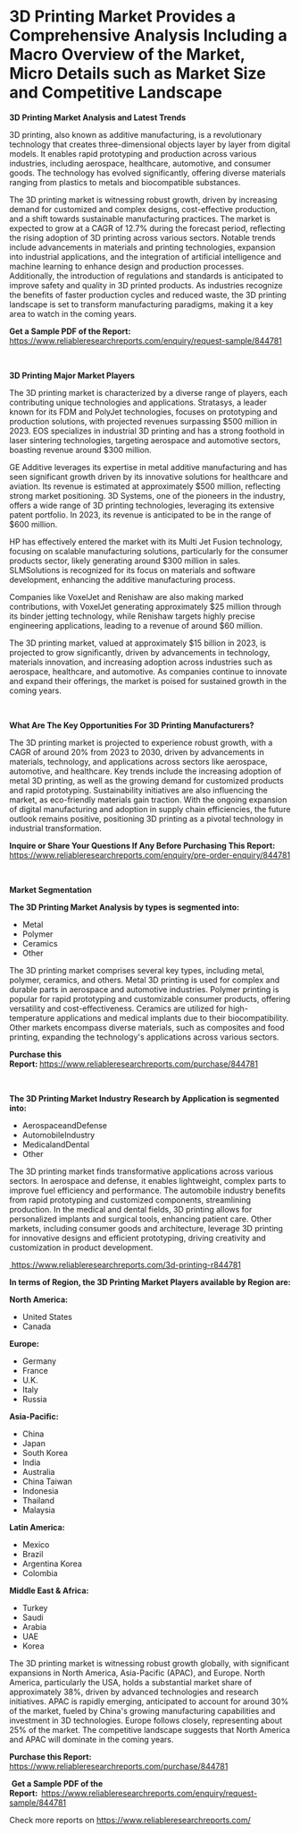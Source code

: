 <p><h1>3D Printing Market Provides a Comprehensive Analysis Including a Macro Overview of the Market, Micro Details such as Market Size and Competitive Landscape</h1></p><p><strong>3D Printing Market Analysis and Latest Trends</strong></p>
<p><p>3D printing, also known as additive manufacturing, is a revolutionary technology that creates three-dimensional objects layer by layer from digital models. It enables rapid prototyping and production across various industries, including aerospace, healthcare, automotive, and consumer goods. The technology has evolved significantly, offering diverse materials ranging from plastics to metals and biocompatible substances.</p><p>The 3D printing market is witnessing robust growth, driven by increasing demand for customized and complex designs, cost-effective production, and a shift towards sustainable manufacturing practices. The market is expected to grow at a CAGR of 12.7% during the forecast period, reflecting the rising adoption of 3D printing across various sectors. Notable trends include advancements in materials and printing technologies, expansion into industrial applications, and the integration of artificial intelligence and machine learning to enhance design and production processes. Additionally, the introduction of regulations and standards is anticipated to improve safety and quality in 3D printed products. As industries recognize the benefits of faster production cycles and reduced waste, the 3D printing landscape is set to transform manufacturing paradigms, making it a key area to watch in the coming years.</p></p>
<p><strong>Get a Sample PDF of the Report:&nbsp;</strong> <a href="https://www.reliableresearchreports.com/enquiry/request-sample/844781?utm_campaign=2199&utm_medium=2&utm_source=Github&utm_content=ia&utm_term=16022025&utm_id=3d-printing">https://www.reliableresearchreports.com/enquiry/request-sample/844781</a></p>
<p>&nbsp;</p>
<p><strong>3D Printing Major Market Players</strong></p>
<p><p>The 3D printing market is characterized by a diverse range of players, each contributing unique technologies and applications. Stratasys, a leader known for its FDM and PolyJet technologies, focuses on prototyping and production solutions, with projected revenues surpassing $500 million in 2023. EOS specializes in industrial 3D printing and has a strong foothold in laser sintering technologies, targeting aerospace and automotive sectors, boasting revenue around $300 million.</p><p>GE Additive leverages its expertise in metal additive manufacturing and has seen significant growth driven by its innovative solutions for healthcare and aviation. Its revenue is estimated at approximately $500 million, reflecting strong market positioning. 3D Systems, one of the pioneers in the industry, offers a wide range of 3D printing technologies, leveraging its extensive patent portfolio. In 2023, its revenue is anticipated to be in the range of $600 million.</p><p>HP has effectively entered the market with its Multi Jet Fusion technology, focusing on scalable manufacturing solutions, particularly for the consumer products sector, likely generating around $300 million in sales. SLMSolutions is recognized for its focus on materials and software development, enhancing the additive manufacturing process.</p><p>Companies like VoxelJet and Renishaw are also making marked contributions, with VoxelJet generating approximately $25 million through its binder jetting technology, while Renishaw targets highly precise engineering applications, leading to a revenue of around $60 million.</p><p>The 3D printing market, valued at approximately $15 billion in 2023, is projected to grow significantly, driven by advancements in technology, materials innovation, and increasing adoption across industries such as aerospace, healthcare, and automotive. As companies continue to innovate and expand their offerings, the market is poised for sustained growth in the coming years.</p></p>
<p>&nbsp;</p>
<p><strong>What Are The Key Opportunities For 3D Printing Manufacturers?</strong></p>
<p><p>The 3D printing market is projected to experience robust growth, with a CAGR of around 20% from 2023 to 2030, driven by advancements in materials, technology, and applications across sectors like aerospace, automotive, and healthcare. Key trends include the increasing adoption of metal 3D printing, as well as the growing demand for customized products and rapid prototyping. Sustainability initiatives are also influencing the market, as eco-friendly materials gain traction. With the ongoing expansion of digital manufacturing and adoption in supply chain efficiencies, the future outlook remains positive, positioning 3D printing as a pivotal technology in industrial transformation.</p></p>
<p><strong>Inquire or Share Your Questions If Any Before Purchasing This Report:</strong> <a href="https://www.reliableresearchreports.com/enquiry/pre-order-enquiry/844781?utm_campaign=2199&utm_medium=2&utm_source=Github&utm_content=ia&utm_term=16022025&utm_id=3d-printing">https://www.reliableresearchreports.com/enquiry/pre-order-enquiry/844781</a></p>
<p>&nbsp;</p>
<p><strong>Market Segmentation</strong></p>
<p><strong>The 3D Printing Market Analysis by types is segmented into:</strong></p>
<p><ul><li>Metal</li><li>Polymer</li><li>Ceramics</li><li>Other</li></ul></p>
<p><p>The 3D printing market comprises several key types, including metal, polymer, ceramics, and others. Metal 3D printing is used for complex and durable parts in aerospace and automotive industries. Polymer printing is popular for rapid prototyping and customizable consumer products, offering versatility and cost-effectiveness. Ceramics are utilized for high-temperature applications and medical implants due to their biocompatibility. Other markets encompass diverse materials, such as composites and food printing, expanding the technology's applications across various sectors.</p></p>
<p><strong>Purchase this Report:&nbsp;</strong><a href="https://www.reliableresearchreports.com/purchase/844781?utm_campaign=2199&utm_medium=2&utm_source=Github&utm_content=ia&utm_term=16022025&utm_id=3d-printing">https://www.reliableresearchreports.com/purchase/844781</a></p>
<p>&nbsp;</p>
<p><strong>The 3D Printing Market Industry Research by Application is segmented into:</strong></p>
<p><ul><li>AerospaceandDefense</li><li>AutomobileIndustry</li><li>MedicalandDental</li><li>Other</li></ul></p>
<p><p>The 3D printing market finds transformative applications across various sectors. In aerospace and defense, it enables lightweight, complex parts to improve fuel efficiency and performance. The automobile industry benefits from rapid prototyping and customized components, streamlining production. In the medical and dental fields, 3D printing allows for personalized implants and surgical tools, enhancing patient care. Other markets, including consumer goods and architecture, leverage 3D printing for innovative designs and efficient prototyping, driving creativity and customization in product development.</p></p>
<p><a href="https://www.reliableresearchreports.com/3d-printing-r844781?utm_campaign=2199&utm_medium=2&utm_source=Github&utm_content=ia&utm_term=16022025&utm_id=3d-printing">&nbsp;https://www.reliableresearchreports.com/3d-printing-r844781</a></p>
<p><strong>In terms of Region, the 3D Printing Market Players available by Region are:</strong></p>
<p>
    <p> <strong> North America: </strong>
        <ul>
            <li>United States</li>
            <li>Canada</li>
        </ul>
        </p> 
    <p> <strong> Europe: </strong>
        <ul>
            <li>Germany</li>
            <li>France</li>
            <li>U.K.</li>
            <li>Italy</li>
            <li>Russia</li>
        </ul>
        </p> 
    <p> <strong> Asia-Pacific: </strong>
        <ul>
            <li>China</li>
            <li>Japan</li>
            <li>South Korea</li>
            <li>India</li>
            <li>Australia</li>
            <li>China Taiwan</li>
            <li>Indonesia</li>
            <li>Thailand</li>
            <li>Malaysia</li>
        </ul>
        </p> 
    <p> <strong> Latin America: </strong>
        <ul>
            <li>Mexico</li>
            <li>Brazil</li>
            <li>Argentina Korea</li>
            <li>Colombia</li>
        </ul>
        </p> 
    <p> <strong> Middle East & Africa: </strong>
        <ul>
            <li>Turkey</li>
            <li>Saudi</li>
            <li>Arabia</li>
            <li>UAE</li>
            <li>Korea</li>
        </ul>
    </p>
    </p>
<p><p>The 3D printing market is witnessing robust growth globally, with significant expansions in North America, Asia-Pacific (APAC), and Europe. North America, particularly the USA, holds a substantial market share of approximately 38%, driven by advanced technologies and research initiatives. APAC is rapidly emerging, anticipated to account for around 30% of the market, fueled by China's growing manufacturing capabilities and investment in 3D technologies. Europe follows closely, representing about 25% of the market. The competitive landscape suggests that North America and APAC will dominate in the coming years.</p></p>
<p><strong>Purchase this Report: </strong><a href="https://www.reliableresearchreports.com/purchase/844781?utm_campaign=2199&utm_medium=2&utm_source=Github&utm_content=ia&utm_term=16022025&utm_id=3d-printing">https://www.reliableresearchreports.com/purchase/844781</a></p>
<p>&nbsp;<strong>Get a Sample PDF of the Report:&nbsp;&nbsp;</strong><a href="https://www.reliableresearchreports.com/enquiry/request-sample/844781?utm_campaign=2199&utm_medium=2&utm_source=Github&utm_content=ia&utm_term=16022025&utm_id=3d-printing">https://www.reliableresearchreports.com/enquiry/request-sample/844781</a></p>
<p><strong></strong></p>
<p>Check more reports on <a href="https://www.reliableresearchreports.com/?utm_campaign=2199&utm_medium=2&utm_source=Github&utm_content=ia&utm_term=16022025&utm_id=3d-printing">https://www.reliableresearchreports.com/</a></p>
